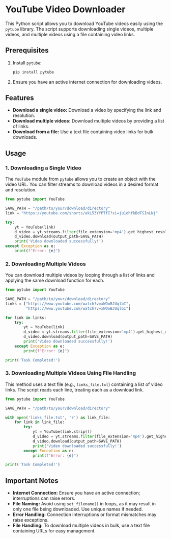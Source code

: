 # YouTube Video Downloader

This Python script allows you to download YouTube videos easily using the `pytube` library. The script supports downloading single videos, multiple videos, and multiple videos using a file containing video links.

## Prerequisites

1. Install `pytube`:
   ```bash
   pip install pytube
   ```

2. Ensure you have an active internet connection for downloading videos.

## Features

- **Download a single video:** Download a video by specifying the link and resolution.
- **Download multiple videos:** Download multiple videos by providing a list of links.
- **Download from a file:** Use a text file containing video links for bulk downloads.

## Usage

### 1. Downloading a Single Video

The `YouTube` module from `pytube` allows you to create an object with the video URL. You can filter streams to download videos in a desired format and resolution.

```python
from pytube import YouTube 

SAVE_PATH = "/path/to/your/download/directory"
link = "https://youtube.com/shorts/akL53YfPTfI?si=ju1ohfkBdFSInLNj"

try: 
    yt = YouTube(link)
    d_video = yt.streams.filter(file_extension='mp4').get_highest_resolution()
    d_video.download(output_path=SAVE_PATH)
    print('Video downloaded successfully!')
except Exception as e:
    print(f"Error: {e}")
```

### 2. Downloading Multiple Videos

You can download multiple videos by looping through a list of links and applying the same download function for each.

```python
from pytube import YouTube

SAVE_PATH = "/path/to/your/download/directory"
links = ["https://www.youtube.com/watch?v=xWOoBJUqlbI",
         "https://www.youtube.com/watch?v=xWOoBJUqlbI"]

for link in links:
    try:
        yt = YouTube(link)
        d_video = yt.streams.filter(file_extension='mp4').get_highest_resolution()
        d_video.download(output_path=SAVE_PATH)
        print('Video downloaded successfully!')
    except Exception as e:
        print(f"Error: {e}")

print('Task Completed!')
```

### 3. Downloading Multiple Videos Using File Handling

This method uses a text file (e.g., `links_file.txt`) containing a list of video links. The script reads each line, treating each as a download link.

```python
from pytube import YouTube

SAVE_PATH = "/path/to/your/download/directory"

with open('links_file.txt', 'r') as link_file:
    for link in link_file:
        try:
            yt = YouTube(link.strip())
            d_video = yt.streams.filter(file_extension='mp4').get_highest_resolution()
            d_video.download(output_path=SAVE_PATH)
            print('Video downloaded successfully!')
        except Exception as e:
            print(f"Error: {e}")

print('Task Completed!')
```

## Important Notes

- **Internet Connection:** Ensure you have an active connection; interruptions can raise errors.
- **File Naming:** Avoid using `set_filename()` in loops, as it may result in only one file being downloaded. Use unique names if needed.
- **Error Handling:** Connection interruptions or format mismatches may raise exceptions.
- **File Handling:** To download multiple videos in bulk, use a text file containing URLs for easy management.
